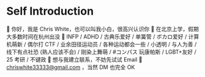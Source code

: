 # Self Introduction

👋 你好，我是 Chris White，也可以叫我小白，很高兴认识你
🏫 在北京上学，假期大多数时间在杭州出没
🌟 INFP / ADHD / 古典乐爱好 / 单簧管 / ボカロ爱好 / 计算机萌新 / 偶尔打 CTF / 业余田径运动员 / 各种运动都会一些 / 小透明 / 与人为善 / 线下有点社恐 (熟人应该不会) / 刚染上舞萌 / #コンパス 玩康帕斯  / LGBT+友好 / 25 考研 / 不键政
📇 想与我建立联系，不妨先试试 Email 📧 chriswhite33333@gmail.com ，当然 DM 也完全 OK